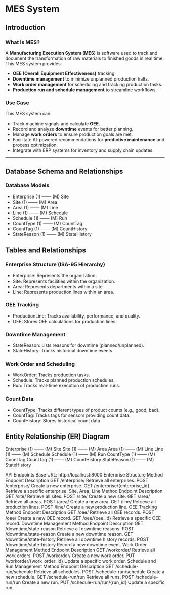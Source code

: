 # MES System

## Introduction

### What is MES?
A **Manufacturing Execution System (MES)** is software used to track and document the transformation of raw materials to finished goods in real time. This MES system provides:
- **OEE (Overall Equipment Effectiveness)** tracking.
- **Downtime management** to minimize unplanned production halts.
- **Work order management** for scheduling and tracking production tasks.
- **Production run and schedule management** to streamline workflows.

### Use Case
This MES system can:
- Track machine signals and calculate **OEE**.
- Record and analyze **downtime** events for better planning.
- Manage **work orders** to ensure production goals are met.
- Facilitate AI-powered recommendations for **predictive maintenance** and process optimization.
- Integrate with ERP systems for inventory and supply chain updates.

---

## Database Schema and Relationships

### **Database Models**
- Enterprise (1) ─── (M) Site
- Site (1) ─── (M) Area
- Area (1) ─── (M) Line
- Line (1) ─── (M) Schedule
- Schedule (1) ─── (M) Run
- CountType (1) ─── (M) CountTag
- CountTag (1) ─── (M) CountHistory
- StateReason (1) ─── (M) StateHistory


## Tables and Relationships
### Enterprise Structure (ISA-95 Hierarchy)
- Enterprise: Represents the organization.
- Site: Represents facilities within the organization.
- Area: Represents departments within a site.
- Line: Represents production lines within an area.
### OEE Tracking
- ProductionLine: Tracks availability, performance, and quality.
- OEE: Stores OEE calculations for production lines.
### Downtime Management
- StateReason: Lists reasons for downtime (planned/unplanned).
- StateHistory: Tracks historical downtime events.
### Work Order and Scheduling
- WorkOrder: Tracks production tasks.
- Schedule: Tracks planned production schedules.
- Run: Tracks real-time execution of production runs.

### Count Data
- CountType: Tracks different types of product counts (e.g., good, bad).
- CountTag: Tracks tags for sensors providing count data.
- CountHistory: Stores historical count data.

## Entity Relationship (ER) Diagram

Enterprise (1) ─── (M) Site
Site (1) ─── (M) Area
Area (1) ─── (M) Line
Line (1) ─── (M) Schedule
Schedule (1) ─── (M) Run
CountType (1) ─── (M) CountTag
CountTag (1) ─── (M) CountHistory
StateReason (1) ─── (M) StateHistory


API Endpoints
Base URL: http://localhost:8000
Enterprise Structure
Method	Endpoint	Description
GET	/enterprise/	Retrieve all enterprises.
POST	/enterprise/	Create a new enterprise.
GET	/enterprise/{enterprise_id}	Retrieve a specific enterprise.
Site, Area, Line
Method	Endpoint	Description
GET	/site/	Retrieve all sites.
POST	/site/	Create a new site.
GET	/area/	Retrieve all areas.
POST	/area/	Create a new area.
GET	/line/	Retrieve all production lines.
POST	/line/	Create a new production line.
OEE Tracking
Method	Endpoint	Description
GET	/oee/	Retrieve all OEE records.
POST	/oee/	Create a new OEE record.
GET	/oee/{oee_id}	Retrieve a specific OEE record.
Downtime Management
Method	Endpoint	Description
GET	/downtime/state-reason	Retrieve all downtime reasons.
POST	/downtime/state-reason	Create a new downtime reason.
GET	/downtime/state-history	Retrieve all downtime history records.
POST	/downtime/state-history	Record a new downtime event.
Work Order Management
Method	Endpoint	Description
GET	/workorder/	Retrieve all work orders.
POST	/workorder/	Create a new work order.
PUT	/workorder/{work_order_id}	Update a specific work order.
Schedule and Run Management
Method	Endpoint	Description
GET	/schedule-run/schedule	Retrieve all schedules.
POST	/schedule-run/schedule	Create a new schedule.
GET	/schedule-run/run	Retrieve all runs.
POST	/schedule-run/run	Create a new run.
PUT	/schedule-run/run/{run_id}	Update a specific run.
